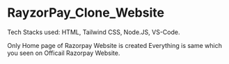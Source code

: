 # RayzorPay_Clone_Website
Tech Stacks used:
HTML, Tailwind CSS, Node.JS, VS-Code.

Only Home page of Razorpay Website is created
Everything is same which you seen on Officail Razorpay Website.
